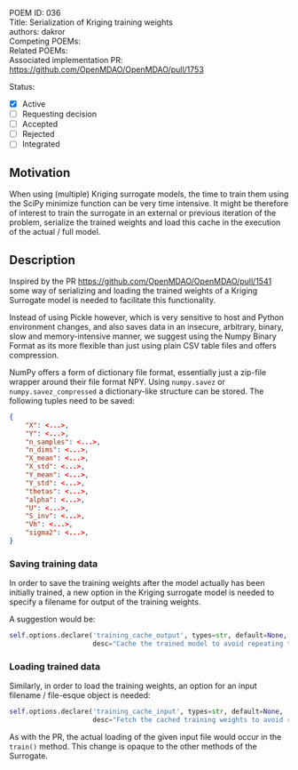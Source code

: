POEM ID: 036  
Title: Serialization of Kriging training weights  
authors: dakror  
Competing POEMs:  
Related POEMs:  
Associated implementation PR: https://github.com/OpenMDAO/OpenMDAO/pull/1753  

Status:

- [x] Active
- [ ] Requesting decision
- [ ] Accepted
- [ ] Rejected
- [ ] Integrated

## Motivation

When using (multiple) Kriging surrogate models, the time to train them using the SciPy minimize function can be very time intensive. It might be therefore of interest to train the surrogate in an external or previous iteration of the problem, serialize the trained weights and load this cache in the execution of the actual / full model.


## Description

Inspired by the PR https://github.com/OpenMDAO/OpenMDAO/pull/1541 some way of serializing and loading the trained weights of a Kriging Surrogate model is needed to facilitate this functionality. 

Instead of using Pickle however, which is very sensitive to host and Python environment changes, and also saves data in an insecure, arbitrary, binary, slow and memory-intensive manner, we suggest using the Numpy Binary Format as its more flexible than just using plain CSV table files and offers compression.

NumPy offers a form of dictionary file format, essentially just a zip-file wrapper around their file format NPY. Using `numpy.savez` or `numpy.savez_compressed` a dictionary-like structure can be stored. The following tuples need to be saved:

```json
{
    "X": <...>,
    "Y": <...>,
    "n_samples": <...>,
    "n_dims": <...>,
    "X_mean": <...>,
    "X_std": <...>,
    "Y_mean": <...>,
    "Y_std": <...>,
    "thetas": <...>,
    "alpha": <...>,
    "U": <...>,
    "S_inv": <...>,
    "Vh": <...>,
    "sigma2": <...>,
}
```

### Saving training data

In order to save the training weights after the model actually has been initially trained, a new option in the Kriging surrogate model is needed to specify a filename for output of the training weights.

A suggestion would be:

```py
self.options.declare('training_cache_output', types=str, default=None,
                     desc="Cache the trained model to avoid repeating training and write it to the given file.")
```


### Loading trained data

Similarly, in order to load the training weights, an option for an input filename / file-esque object is needed:

```py
self.options.declare('training_cache_input', types=str, default=None,
                     desc="Fetch the cached training weights to avoid repeating training from given file.")
```

As with the PR, the actual loading of the given input file would occur in the `train()` method. This change is opaque to the other methods of the Surrogate.
